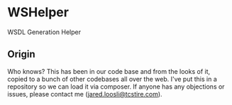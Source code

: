 # WSHelper
WSDL Generation Helper

## Origin
Who knows? This has been in our code base and from the looks of it, copied to a bunch
of other codebases all over the web. I've put this in a repository so we can load it via
composer. If anyone has any objections or issues, please contact me (jared.loosli@tcstire.com).
